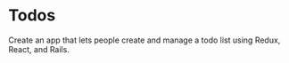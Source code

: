 # Todos
Create an app that lets people create and manage a todo list using Redux, React, and Rails.
